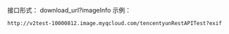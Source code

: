 接口形式：
 download_url?imageInfo
示例：

```
http://v2test-10000812.image.myqcloud.com/tencentyunRestAPITest?exif
```

### 